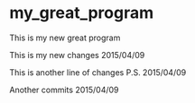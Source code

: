 # my_great_program
This is my new great program

This is my new changes 2015/04/09

This is another line of changes P.S. 2015/04/09

Another commits 2015/04/09
